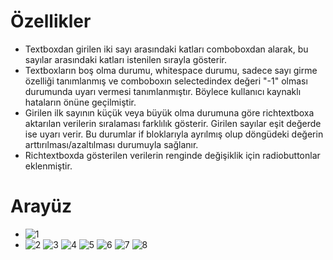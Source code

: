 # Özellikler

- Textboxdan girilen iki sayı arasındaki katları comboboxdan alarak, bu sayılar arasındaki katları istenilen sırayla gösterir.
- Textboxların boş olma durumu, whitespace durumu, sadece sayı girme özelliği tanımlanmış ve comboboxın selectedindex değeri "-1" olması durumunda uyarı vermesi tanımlanmıştır. Böylece kullanıcı kaynaklı hataların önüne geçilmiştir.
- Girilen ilk sayının küçük veya büyük olma durumuna göre richtextboxa aktarılan verilerin sıralaması farklılık gösterir. Girilen sayılar eşit değerde ise uyarı verir. Bu durumlar if bloklarıyla ayrılmış olup döngüdeki değerin arttırılması/azaltılması durumuyla sağlanır.
- Richtextboxda gösterilen verilerin renginde değişiklik için radiobuttonlar eklenmiştir.

# Arayüz

- ![1](https://github.com/rmznsrii/Multiples-of-Number/assets/67555283/fc6596c1-8856-4387-aaf4-4cb187b96d19)
- ![2](https://github.com/rmznsrii/Multiples-of-Number/assets/67555283/925ded0d-3bd0-4623-8ece-02ea8246d005)
![3](https://github.com/rmznsrii/Multiples-of-Number/assets/67555283/dc4c3742-4438-4798-a093-79b6193b2974)
![4](https://github.com/rmznsrii/Multiples-of-Number/assets/67555283/b8c38cc2-8814-4a3a-86dd-179f89818f4e)
![5](https://github.com/rmznsrii/Multiples-of-Number/assets/67555283/dc2ae44e-4626-4741-8ab0-8a38eba5814b)
![6](https://github.com/rmznsrii/Multiples-of-Number/assets/67555283/ad3038f9-5da9-4259-925a-6e6f336e505a)
![7](https://github.com/rmznsrii/Multiples-of-Number/assets/67555283/11bf8249-ae5b-45ee-9e57-cf2f75f15e40)
![8](https://github.com/rmznsrii/Multiples-of-Number/assets/67555283/3aba7243-a4b1-4fb9-a4e5-cb6da2b77d57)

